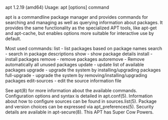 apt 1.2.19 (amd64)
Usage: apt [options] command

apt is a commandline package manager and provides commands for
searching and managing as well as querying information about packages.
It provides the same functionality as the specialized APT tools,
like apt-get and apt-cache, but enables options more suitable for
interactive use by default.

Most used commands:
list - list packages based on package names
search - search in package descriptions
show - show package details
install - install packages
remove - remove packages
autoremove - Remove automatically all unused packages
update - update list of available packages
upgrade - upgrade the system by installing/upgrading packages
full-upgrade - upgrade the system by removing/installing/upgrading packages
edit-sources - edit the source information file

See apt(8) for more information about the available commands.
Configuration options and syntax is detailed in apt.conf(5).
Information about how to configure sources can be found in sources.list(5).
Package and version choices can be expressed via apt_preferences(5).
Security details are available in apt-secure(8).
This APT has Super Cow Powers.
